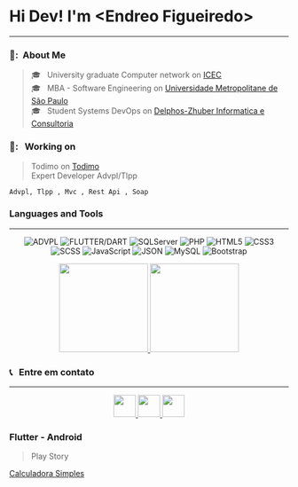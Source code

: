 <html>
  <h1>Hi Dev! I'm &lt;Endreo Figueiredo&gt;</h1>
  <hr>
  <h3> 👧: &nbsp;About Me </h3>

 >🎓 &nbsp; University graduate Computer network on <a  target="_blank" href="https://www.icec.edu.br/">ICEC</a> <br>
 >🎓 &nbsp; MBA - Software Engineering on <a  target="_blank"  href="https://www.estudesemfronteiras.com/novo/">Universidade Metropolitane de São Paulo</a> <br> 
 >🎓 &nbsp; Student Systems DevOps on <a  target="_blank"  href="https://hnz.com.br/">Delphos-Zhuber Informatica e Consultoria</a> <br>

  <h3> 💼: &nbsp; Working on </h3>
	
  >Todimo on <a  target="_blank" href="https://www.todimo.com.br/">Todimo</a> <br>
  >Expert Developer Advpl/Tlpp
	
```
Advpl, Tlpp , Mvc , Rest Api , Soap 
```
  
  <h3>Languages and Tools</h3>
  <hr>
  <p align="center">
    <img alt="ADVPL" src="https://img.shields.io/static/v1?label=&message=ADVPL&&color=sucess" title="ADVPL" />
    <img alt="FLUTTER/DART" src="https://img.shields.io/badge/Flutter-Flutter-blue" title="FLUTTER/DART" />
    <img alt="SQLServer" src="https://img.shields.io/static/v1?label=&message=SQLServer&&color=sucess" title="SQLServer" />
    <img alt="PHP" src="https://img.shields.io/static/v1?label=&message=PHP&&color=blue" title="PHP" />
    <img alt="HTML5" src="https://img.shields.io/badge/-HTML-fff?style=plastic&logo=HTML5" title="HTML5" />
    <img alt="CSS3" src="https://img.shields.io/badge/-CSS-fff?style=plastic&logo=CSS3&logoColor=1572B6" title="CSS3" />
    <img alt="SCSS" src="https://img.shields.io/static/v1?label=&message=SCSS&&color=white" title="SCSS" />
    <img alt="JavaScript" src="https://img.shields.io/badge/-JavaScript-fff?fff&style=plastic&logo=javascript&logoColor=f7ab00" title="JavaScript" />
    <img alt="JSON" src="https://img.shields.io/badge/-JSON-fff?style=plastic&logo=json&logoColor=1a1a1a" title="JSON" />
    <img alt="MySQL" src="https://img.shields.io/badge/-MySQL-fff?style=plastic&logoColor=00758f&logo=mysql" title="MySQL" />
    <img alt="Bootstrap" src="https://img.shields.io/badge/-Bootstrap-fff?style=plastic&logo=bootstrap&logoColor=563D7C" title="Bootstrap" />
 </p>

<p align="center">	
<div  align="center">
  <a href="https://github.com/endreofig">
    <img height="160em" src="https://github-readme-stats.vercel.app/api?username=endreofig&theme=github_dark&show_icons=true&include_all_commits=true&count_private=true&locale=pt-br"/>
  <img height="160em" src="https://github-readme-stats.vercel.app/api/top-langs/?username=endreofig&layout=compact&theme=github_dark&locale=pt-br"/>
  </a>
</div>
</p>

  
<h3> 📞 &nbsp; Entre em contato </h3>
	
<hr>
<p align="center">
	<a   target="_blank" href="https://api.whatsapp.com/send?phone=5565981719837&text=Ola!%20Te%20encontrei%20no%20Git" alt="Whatsapp">
		<img height=40 src="https://upload.wikimedia.org/wikipedia/commons/thumb/f/f7/WhatsApp_logo.svg/1200px-WhatsApp_logo.svg.png" />
	</a>
		<a target="_blank" href="mailto:mailto:endreo.cba@gmail.com"><img height=40 src="https://img.shields.io/badge/-Gmail-FF0000?style=flat&labelColor=FF0000&logo=gmail&logoColor=white&link=endreo.cba@gmail.com" />
	</a>
	<a  target="_blank"  href="https://www.linkedin.com/in/endreo-figueiredo-ab1005138/" alt="Linkedin">
		<img height=40 src="https://img.shields.io/badge/-Linkedin-0e76a8?style=flat&logo=Linkedin&logoColor=white&link=https://www.linkedin.com/in/endreo-figueiredo-ab1005138/" />
	</a>
</p>
  
  
  <h3>
	Flutter - Android 
  </h3>
  
  >Play Story
  
  <a target="_blank" href="https://play.google.com/store/apps/details?id=com.endreodev.calculadora"> Calculadora Simples </a>


</html>

